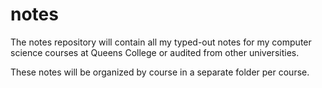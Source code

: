 # notes
The notes repository will contain all my typed-out notes for my computer science courses at Queens College or audited from other universities. 

These notes will be organized by course in a separate folder per course.
